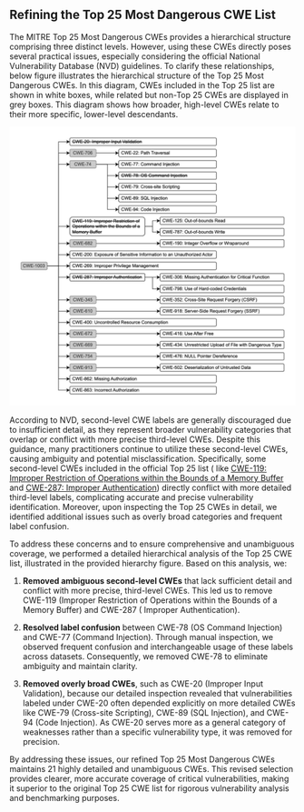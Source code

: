 ## Refining the Top 25 Most Dangerous CWE List

The MITRE Top 25 Most Dangerous CWEs provides a hierarchical structure comprising three distinct levels. However, using
these CWEs directly poses several practical issues, especially considering the official National Vulnerability
Database (NVD) guidelines. To clarify these relationships, below figure illustrates the hierarchical structure of the
Top 25 Most Dangerous CWEs. In this diagram, CWEs included in the Top 25 list are shown in white boxes, while related
but non-Top 25 CWEs are displayed in grey boxes. This diagram shows how broader, high-level CWEs relate to their more
specific, lower-level descendants.

![CWEs](cwe_list.jpg)

According to NVD, second-level CWE labels are generally discouraged due to insufficient detail, as they represent
broader vulnerability categories that overlap or conflict with more precise third-level CWEs. Despite this guidance,
many practitioners continue to utilize these second-level CWEs, causing ambiguity and potential misclassification.
Specifically, some second-level CWEs included in the official Top 25 list (
like [CWE-119: Improper Restriction of Operations within the Bounds of a Memory Buffer](https://cwe.mitre.org/data/definitions/119)
and [CWE-287: Improper Authentication](https://cwe.mitre.org/data/definitions/287)) directly conflict with more detailed
third-level labels, complicating accurate and precise vulnerability identification. Moreover, upon inspecting the Top 25
CWEs in detail, we identified additional issues such as overly broad categories and frequent label confusion.

To address these concerns and to ensure comprehensive and unambiguous coverage, we performed a detailed hierarchical
analysis of the Top 25 CWE list, illustrated in the provided hierarchy figure. Based on this analysis, we:

1. **Removed ambiguous second-level CWEs** that lack sufficient detail and conflict with more precise, third-level CWEs.
   This led us to remove CWE-119 (Improper Restriction of Operations within the Bounds of a Memory Buffer) and CWE-287 (
   Improper Authentication).

2. **Resolved label confusion** between CWE-78 (OS Command Injection) and CWE-77 (Command Injection). Through manual
   inspection, we observed frequent confusion and interchangeable usage of these labels across datasets. Consequently,
   we removed CWE-78 to eliminate ambiguity and maintain clarity.

3. **Removed overly broad CWEs**, such as CWE-20 (Improper Input Validation), because our detailed inspection revealed
   that vulnerabilities labeled under CWE-20 often depended explicitly on more detailed CWEs like CWE-79 (Cross-site
   Scripting), CWE-89 (SQL Injection), and CWE-94 (Code Injection). As CWE-20 serves more as a general category of
   weaknesses rather than a specific vulnerability type, it was removed for precision.

By addressing these issues, our refined Top 25 Most Dangerous CWEs maintains 21 highly detailed and unambiguous CWEs.
This revised selection provides clearer, more accurate coverage of critical vulnerabilities, making it superior to the
original Top 25 CWE list for rigorous vulnerability analysis and benchmarking purposes.
